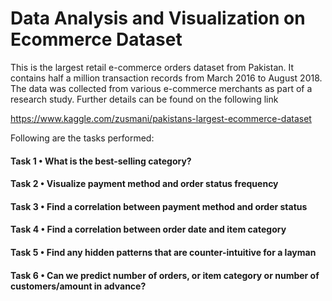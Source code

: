 # Data Analysis and Visualization on Ecommerce Dataset
This is the largest retail e-commerce orders dataset from Pakistan. It contains half a million transaction records from March 2016 to August 2018. The data was collected from various e-commerce merchants as part of a research study. Further details can be found on the following link

https://www.kaggle.com/zusmani/pakistans-largest-ecommerce-dataset

Following are the tasks performed:

#### Task 1 • What is the best-selling category?
#### Task 2 • Visualize payment method and order status frequency
#### Task 3 • Find a correlation between payment method and order status
#### Task 4 • Find a correlation between order date and item category
#### Task 5 • Find any hidden patterns that are counter-intuitive for a layman
#### Task 6 • Can we predict number of orders, or item category or number of customers/amount in advance?
